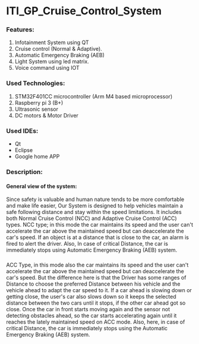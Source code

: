 # ITI_GP_Cruise_Control_System
### Features:
1. Infotainment System using QT
2. Cruise control (Normal & Adaptive).
3. Automatic Emergency Braking (AEB)
4. Light System using led matrix.
5. Voice command using IOT

### Used Technologies:
1. STM32F401CC microcontroller (Arm M4 based microprocessor)
2. Raspberry pi 3 (B+)
3. Ultrasonic sensor
4. DC motors & Motor Driver
### Used IDEs:
 - Qt
 - Eclipse
 - Google home APP
### Description:
####    General view of the system:
Since safety is valuable and human nature tends to be more comfortable and make life easier,
Our System is designed to help vehicles maintain a safe following distance and stay within the speed limitations.
It includes both Normal Cruise Control (NCC) and Adaptive Cruise Control (ACC) types.
NCC type; in this mode the car maintains its speed and the user can't accelerate the car above the maintained speed but can deaccelerate the car's speed. If an object is at a distance that is close to the car, an alarm is fired to alert the driver. Also, In case of critical Distance, the car is immediately stops using Automatic Emergency Braking (AEB) system.
###
ACC Type, in this mode also the car maintains its speed and the user can't accelerate the car above the maintained speed but can deaccelerate the car's speed. But the difference here is that the Driver has some ranges of Distance to choose the preferred Distance between his vehicle and the vehicle ahead to adapt the car speed to it.
If a car ahead is slowing down or getting close, the user's car also slows down so it keeps the selected distance between the two cars until it stops, if the other car ahead got so close. Once the car in front starts moving again and the sensor not detecting obstacles ahead, so the car starts accelerating again until it reaches the lately maintained speed on ACC mode.
Also, here, in case of critical Distance, the car is immediately stops using the Automatic Emergency Braking (AEB) system.
